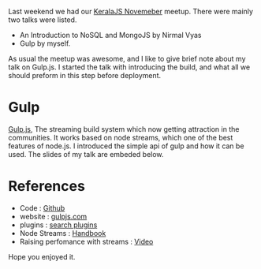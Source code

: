 <!--


---
 "Slides: Gulp"
excerpt: "Slides of my talk 'Gulp' at keralaJS meetup "
date: 2014-11-27 00:00:00 IST
updated: 2014-11-27 00:00:00 IST
categories: slides, talks
---

-->
<!DOCTYPE html>
<html>

<head>
  <title>basic-git-workflow</title>
  <meta charset="utf-8">
  <meta name="viewport" content="width=device-width, initial-scale=1.0">


  <link rel="stylesheet" href="./css/bootstrap.css">
  <link rel="stylesheet" href="./css/bootstrap.grid.css">
  <link rel="stylesheet" href="./css/bootstrap.min.css">
  <link rel="stylesheet" href="./css/bootstrap-reboot.min.css">
  <link rel="stylesheet" href="./css/bootstrap.css.map">
  <link rel="stylesheet" href="./css/blog-home.css">
  <link rel="stylesheet" href="./css/prism.css">
  <script async defer src="./css/prism.js"></script>
</head>
<!--------------------------------------------------------------------------------------------------->
<!--------------------------------------------------------------------------------------------------->
<!--------------------------------------------------------------------------------------------------->
<!--------------------------------------------------------------------------------------------------->
<!--------------------------------------------------------------------------------------------------->




<body>

Last weekend we had our [KeralaJS Novemeber](http://keralajs.org/2014/11/21/keralajs-meetup-november-2014) meetup. There were mainly two talks were listed.

- An Introduction to NoSQL and MongoJS by Nirmal Vyas
- Gulp by myself.

As usual the meetup was awesome, and I like to give brief note about my talk on Gulp.js.
I started the talk with introducing the build, and what all we should preform in this step before deployment.

# Gulp

[Gulp.js](http://gulpjs.com/), The streaming build system which now getting attraction in the communities. It works based on node streams, which one of the best features of node.js. I introduced the simple api of gulp and how it can be used. The slides of my talk are embeded below.

<script async class="speakerdeck-embed" data-id="b77a6f4053c30132df953eb48fbcf7a8" data-ratio="1.29456384323641" src="//speakerdeck.com/assets/embed.js"></script>

# References

- Code : [Github](https://github.com/wearefractal/gulp)
- website : [gulpjs.com](http://gulpjs.com/)
- plugins : [search plugins](http://gulpjs.com/plugins)
- Node Streams : [Handbook](https://github.com/substack/stream-handbook/)
- Raising perfomance with streams : [Video](https://www.youtube.com/watch?v=QgEuZ52OZtU)

Hope you enjoyed it.
